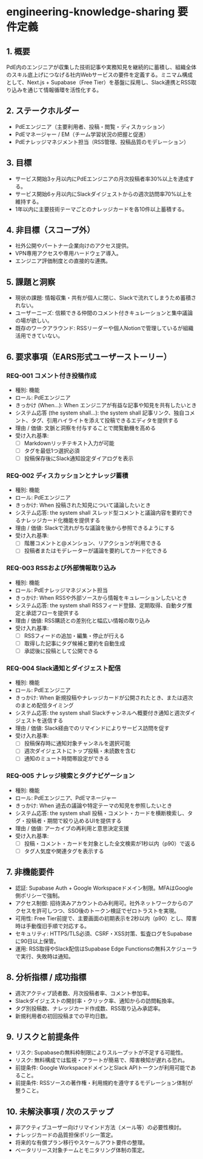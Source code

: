 # engineering-knowledge-sharing 要件定義

## 1. 概要
PdE内のエンジニアが収集した技術記事や実務知見を継続的に蓄積し、組織全体のスキル底上げにつなげる社内Webサービスの要件を定義する。ミニマム構成として、Next.js + Supabase（Free Tier）を基盤に採用し、Slack連携とRSS取り込みを通じて情報循環を活性化する。

## 2. ステークホルダー
- PdEエンジニア（主要利用者、投稿・閲覧・ディスカッション）
- PdEマネージャー / EM（チーム学習状況の把握と促進）
- PdEナレッジマネジメント担当（RSS管理、投稿品質のモデレーション）

## 3. 目標
- サービス開始3ヶ月以内にPdEエンジニアの月次投稿者率30%以上を達成する。
- サービス開始6ヶ月以内にSlackダイジェストからの週次訪問率70%以上を維持する。
- 1年以内に主要技術テーマごとのナレッジカードを各10件以上蓄積する。

## 4. 非目標（スコープ外）
- 社外公開やパートナー企業向けのアクセス提供。
- VPN専用アクセスや専用ハードウェア導入。
- エンジニア評価制度との直接的な連携。

## 5. 課題と洞察
- 現状の課題: 情報収集・共有が個人に閉じ、Slackで流れてしまうため蓄積されない。
- ユーザーニーズ: 信頼できる仲間のコメント付きキュレーションと集中議論の場が欲しい。
- 既存のワークアラウンド: RSSリーダーや個人Notionで管理しているが組織活用できていない。

## 6. 要求事項（EARS形式ユーザーストーリー）

### REQ-001 コメント付き投稿作成
- 種別: 機能
- ロール: PdEエンジニア
- きっかけ (When...): When エンジニアが有益な記事や知見を共有したいとき
- システム応答 (the system shall...): the system shall 記事リンク、独自コメント、タグ、引用ハイライトを添えて投稿できるエディタを提供する
- 理由 / 価値: 文脈と洞察を付与することで閲覧動機を高める
- 受け入れ基準:
  - [ ] Markdownリッチテキスト入力が可能
  - [ ] タグを最低1つ選択必須
  - [ ] 投稿保存後にSlack通知設定ダイアログを表示

### REQ-002 ディスカッションとナレッジ蓄積
- 種別: 機能
- ロール: PdEエンジニア
- きっかけ: When 投稿された知見について議論したいとき
- システム応答: the system shall スレッド型コメントと議論内容を要約できるナレッジカード化機能を提供する
- 理由 / 価値: Slackで流れがちな議論を後から参照できるようにする
- 受け入れ基準:
  - [ ] 階層コメントと@メンション、リアクションが利用できる
  - [ ] 投稿者またはモデレーターが議論を要約してカード化できる

### REQ-003 RSSおよび外部情報取り込み
- 種別: 機能
- ロール: PdEナレッジマネジメント担当
- きっかけ: When RSSや外部ソースから情報をキュレーションしたいとき
- システム応答: the system shall RSSフィード登録、定期取得、自動タグ推定と承認フローを提供する
- 理由 / 価値: RSS購読との差別化と幅広い情報の取り込み
- 受け入れ基準:
  - [ ] RSSフィードの追加・編集・停止が行える
  - [ ] 取得した記事にタグ候補と要約を自動生成
  - [ ] 承認後に投稿として公開できる

### REQ-004 Slack通知とダイジェスト配信
- 種別: 機能
- ロール: PdEエンジニア
- きっかけ: When 新規投稿やナレッジカードが公開されたとき、または週次のまとめ配信タイミング
- システム応答: the system shall Slackチャンネルへ概要付き通知と週次ダイジェストを送信する
- 理由 / 価値: Slack経由でのリマインドによりサービス訪問を促す
- 受け入れ基準:
  - [ ] 投稿保存時に通知対象チャンネルを選択可能
  - [ ] 週次ダイジェストにトップ投稿・未読数を含む
  - [ ] 通知のミュート時間帯設定ができる

### REQ-005 ナレッジ検索とタグナビゲーション
- 種別: 機能
- ロール: PdEエンジニア、PdEマネージャー
- きっかけ: When 過去の議論や特定テーマの知見を参照したいとき
- システム応答: the system shall 投稿・コメント・カードを横断検索し、タグ・投稿者・期間で絞り込めるUIを提供する
- 理由 / 価値: アーカイブの再利用と意思決定支援
- 受け入れ基準:
  - [ ] 投稿・コメント・カードを対象とした全文検索が1秒以内（p90）で返る
  - [ ] タグ人気度や関連タグを表示する

## 7. 非機能要件
- 認証: Supabase Auth + Google Workspaceドメイン制限。MFAはGoogle側ポリシーで強制。
- アクセス制御: 招待済みアカウントのみ利用可。社外ネットワークからのアクセスを許可しつつ、SSO後のトークン検証でゼロトラストを実現。
- 可用性: Free Tier前提で、主要画面の初期表示を2秒以内（p90）とし、障害時は手動復旧手順で対応する。
- セキュリティ: HTTPS/TLS必須、CSRF・XSS対策、監査ログをSupabaseに90日以上保管。
- 運用: RSS取得やSlack配信はSupabase Edge Functionsの無料スケジューラで実行、失敗時は通知。

## 8. 分析指標 / 成功指標
- 週次アクティブ読者数、月次投稿者率、コメント参加率。
- Slackダイジェストの開封率・クリック率、通知からの訪問転換率。
- タグ別投稿数、ナレッジカード作成数、RSS取り込み承認率。
- 新規利用者の初回投稿までの平均日数。

## 9. リスクと前提条件
- リスク: Supabaseの無料枠制限によりスループットが不足する可能性。
- リスク: 無料構成では監視・アラートが簡易で、障害検知が遅れる恐れ。
- 前提条件: Google WorkspaceドメインとSlack APIトークンが利用可能であること。
- 前提条件: RSSソースの著作権・利用規約を遵守するモデレーション体制が整うこと。

## 10. 未解決事項 / 次のステップ
- 非アクティブユーザー向けリマインド方法（メール等）の必要性検討。
- ナレッジカードの品質担保ポリシー策定。
- 将来的な有償プラン移行やスケールアウト要件の整理。
- ベータリリース対象チームとモニタリング体制の策定。

